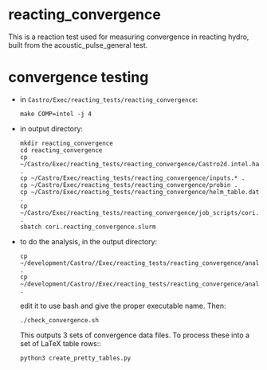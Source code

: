 # reacting_convergence

This is a reaction test used for measuring convergence in reacting hydro,
built from the acoustic_pulse_general test.

# convergence testing

* in `Castro/Exec/reacting_tests/reacting_convergence`:
    ```
    make COMP=intel -j 4
    ```

* in output directory:
    ```
    mkdir reacting_convergence
    cd reacting_convergence
    cp ~/Castro/Exec/reacting_tests/reacting_convergence/Castro2d.intel.haswell.MPI.ex .
    cp ~/Castro/Exec/reacting_tests/reacting_convergence/inputs.* .
    cp ~/Castro/Exec/reacting_tests/reacting_convergence/probin .
    cp ~/Castro/Exec/reacting_tests/reacting_convergence/helm_table.dat .
    cp ~/Castro/Exec/reacting_tests/reacting_convergence/job_scripts/cori.reacting_convergence.slurm .
    sbatch cori.reacting_convergence.slurm
    ```

* to do the analysis, in the output directory:
    ```
    cp ~/development/Castro//Exec/reacting_tests/reacting_convergence/analysis/check_convergence.sh .
    cp ~/development/Castro//Exec/reacting_tests/reacting_convergence/analysis/create_pretty_tables.py .
    ```

  edit it to use bash and give the proper executable name.  Then:
    ```
    ./check_convergence.sh
    ```
  This outputs 3 sets of convergence data files.  To process these
  into a set of LaTeX table rows::
    ```
    python3 create_pretty_tables.py
    ```
